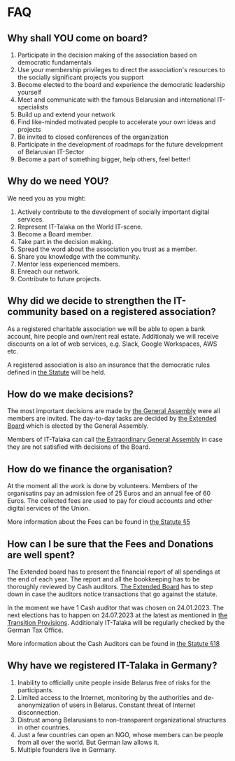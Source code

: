 # FAQ

## Why shall YOU come on board?

1. Participate in the decision making of the association based on democratic fundamentals
1. Use your membership privileges to direct the association's resources to the socially significant projects you support
1. Become elected to the board and experience the democratic leadership yourself
1. Meet and communicate with the famous Belarusian and international IT-specialists
1. Build up and extend your network
1. Find like-minded motivated people to accelerate your own ideas and projects
1. Be invited to closed conferences of the organization
1. Participate in the development of roadmaps for the future development of Belarusian IT-Sector
1. Become a part of something bigger, help others, feel better!

## Why do we need YOU?

We need you as you might: 

1. Actively contribute to the development of socially important digital services.
1. Represent IT-Talaka on the World IT-scene.
1. Become a Board member.
1. Take part in the decision making.
1. Spread the word about the association you trust as a member.
1. Share you knowledge with the community.
1. Mentor less experienced members.
1. Enreach our network.
1. Contribute to future projects.

## Why did we decide to strengthen the IT-community based on a registered association?

As a registered charitable association we will be able to open a bank account, hire people and own/rent real estate. Additionaly we will receive discounts on a lot of web services, e.g. Slack, Google Workspaces, AWS etc.

A registered association is also an insurance that the democratic rules defined in [the Statute](statute.md) will be held.

## How do we make decisions?

The most important decisions are made by [the General Assembly](statute.md#-13-the-general-assembly) were all members are invited.
The day-to-day tasks are decided by [the Extended Board](board.md#extended-board) which is elected by the General Assembly. 

Members of IT-Talaka can call [the Extraordinary General Assembly](statute.md#-17-extraordinary-general-assembly) in case they are not satisfied with decisions of the Board.

## How do we finance the organisation?

At the moment all the work is done by volunteers. Members of the organisatins pay an admission fee of 25 Euros and an annual fee of 60 Euros. The collected fees are used to pay for cloud accounts and other digital services of the Union. 

More information about the Fees can be found in [the Statute §5](statute.md#5-membership-fees)

## How can I be sure that the Fees and Donations are well spent?

The Extended board has to present the financial report of all spendings at the end of each year. The report and all the bookkeeping has to be thoroughly reviewed by Cash auditors. [The Extended Board](board.md#extended-board) has to step down in case the auditors notice transactions that go against the statute.

In the moment we have 1 Cash auditor that was chosen on 24.01.2023. The next elections has to happen on 24.07.2023 at the latest as mentioned in [the Transition Provisions](statute.md#-23-transitional-provisions). Additionaly IT-Talaka will be regularly checked by the German Tax Office.

More information about the Cash Auditors can be found in [the Statute §18](statute.md#-18-election-of-the-cash-auditors)

## Why have we registered IT-Talaka in Germany?

1. Inability to officially unite people inside Belarus free of risks for the participants.
1. Limited access to the Internet, monitoring by the authorities and de-anonymization of users in Belarus. Constant threat of Internet disconnection.
1. Distrust among Belarusians to non-transparent organizational structures in other countries.
1. Just a few countries can open an NGO, whose members can be people from all over the world. But German law allows it.
1. Multiple founders live in Germany.
